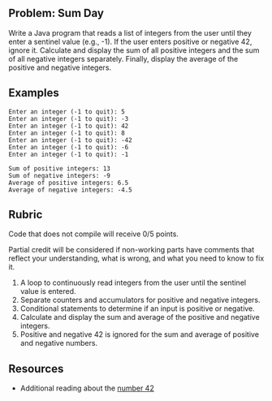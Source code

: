 ## Problem: Sum Day

Write a Java program that reads a list of integers from the user until they enter a sentinel value (e.g., -1). If the user enters positive or negative 42, ignore it. Calculate and display the sum of all positive integers and the sum of all negative integers separately. Finally, display the average of the positive and negative integers.

## Examples

```
Enter an integer (-1 to quit): 5
Enter an integer (-1 to quit): -3
Enter an integer (-1 to quit): 42
Enter an integer (-1 to quit): 8
Enter an integer (-1 to quit): -42
Enter an integer (-1 to quit): -6
Enter an integer (-1 to quit): -1

Sum of positive integers: 13
Sum of negative integers: -9
Average of positive integers: 6.5
Average of negative integers: -4.5
```

## Rubric

Code that does not compile will receive 0/5 points.

Partial credit will be considered if non-working parts have comments that reflect your understanding, what is wrong, and what you need to know to fix it.

1. A loop to continuously read integers from the user until the sentinel value is entered.
2. Separate counters and accumulators for positive and negative integers.
3. Conditional statements to determine if an input is positive or negative.
4. Calculate and display the sum and average of the positive and negative integers.
5. Positive and negative 42 is ignored for the sum and average of positive and negative numbers.

## Resources

- Additional reading about the [number 42](https://en.wikipedia.org/wiki/42_(number))